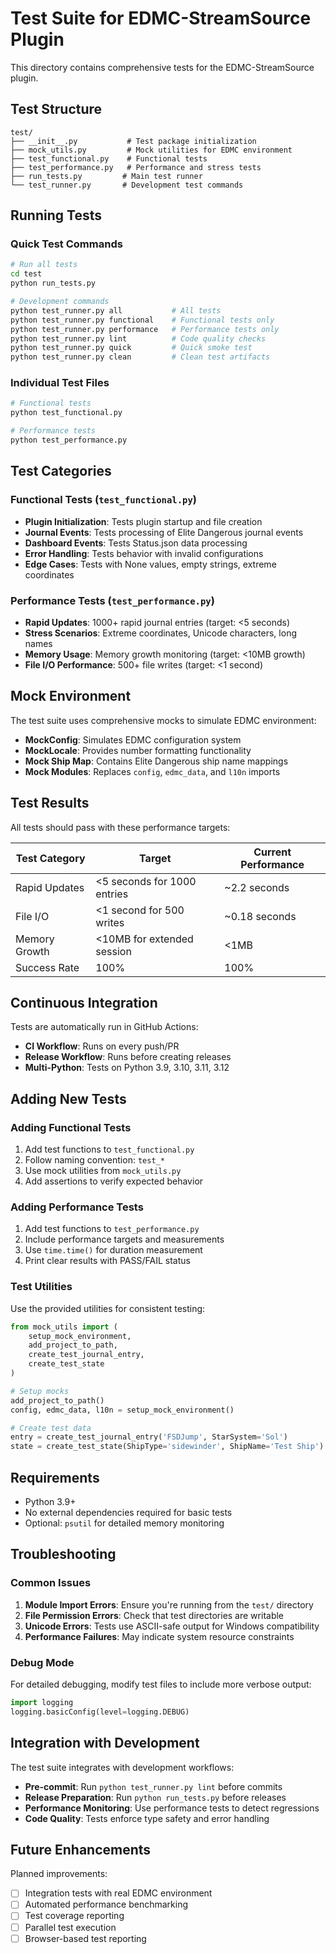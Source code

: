 # Test Suite for EDMC-StreamSource Plugin

This directory contains comprehensive tests for the EDMC-StreamSource plugin.

## Test Structure

```
test/
├── __init__.py           # Test package initialization
├── mock_utils.py         # Mock utilities for EDMC environment
├── test_functional.py    # Functional tests
├── test_performance.py   # Performance and stress tests
├── run_tests.py         # Main test runner
└── test_runner.py       # Development test commands
```

## Running Tests

### Quick Test Commands

```bash
# Run all tests
cd test
python run_tests.py

# Development commands
python test_runner.py all           # All tests
python test_runner.py functional    # Functional tests only
python test_runner.py performance   # Performance tests only
python test_runner.py lint          # Code quality checks
python test_runner.py quick         # Quick smoke test
python test_runner.py clean         # Clean test artifacts
```

### Individual Test Files

```bash
# Functional tests
python test_functional.py

# Performance tests
python test_performance.py
```

## Test Categories

### Functional Tests (`test_functional.py`)
- **Plugin Initialization**: Tests plugin startup and file creation
- **Journal Events**: Tests processing of Elite Dangerous journal events
- **Dashboard Events**: Tests Status.json data processing
- **Error Handling**: Tests behavior with invalid configurations
- **Edge Cases**: Tests with None values, empty strings, extreme coordinates

### Performance Tests (`test_performance.py`)
- **Rapid Updates**: 1000+ rapid journal entries (target: <5 seconds)
- **Stress Scenarios**: Extreme coordinates, Unicode characters, long names
- **Memory Usage**: Memory growth monitoring (target: <10MB growth)
- **File I/O Performance**: 500+ file writes (target: <1 second)

## Mock Environment

The test suite uses comprehensive mocks to simulate EDMC environment:

- **MockConfig**: Simulates EDMC configuration system
- **MockLocale**: Provides number formatting functionality  
- **Mock Ship Map**: Contains Elite Dangerous ship name mappings
- **Mock Modules**: Replaces `config`, `edmc_data`, and `l10n` imports

## Test Results

All tests should pass with these performance targets:

| Test Category | Target | Current Performance |
|---------------|--------|-------------------|
| Rapid Updates | <5 seconds for 1000 entries | ~2.2 seconds |
| File I/O | <1 second for 500 writes | ~0.18 seconds |
| Memory Growth | <10MB for extended session | <1MB |
| Success Rate | 100% | 100% |

## Continuous Integration

Tests are automatically run in GitHub Actions:

- **CI Workflow**: Runs on every push/PR
- **Release Workflow**: Runs before creating releases
- **Multi-Python**: Tests on Python 3.9, 3.10, 3.11, 3.12

## Adding New Tests

### Adding Functional Tests

1. Add test functions to `test_functional.py`
2. Follow naming convention: `test_*`
3. Use mock utilities from `mock_utils.py`
4. Add assertions to verify expected behavior

### Adding Performance Tests

1. Add test functions to `test_performance.py`
2. Include performance targets and measurements
3. Use `time.time()` for duration measurement
4. Print clear results with PASS/FAIL status

### Test Utilities

Use the provided utilities for consistent testing:

```python
from mock_utils import (
    setup_mock_environment,
    add_project_to_path,
    create_test_journal_entry,
    create_test_state
)

# Setup mocks
add_project_to_path()
config, edmc_data, l10n = setup_mock_environment()

# Create test data
entry = create_test_journal_entry('FSDJump', StarSystem='Sol')
state = create_test_state(ShipType='sidewinder', ShipName='Test Ship')
```

## Requirements

- Python 3.9+
- No external dependencies required for basic tests
- Optional: `psutil` for detailed memory monitoring

## Troubleshooting

### Common Issues

1. **Module Import Errors**: Ensure you're running from the `test/` directory
2. **File Permission Errors**: Check that test directories are writable
3. **Unicode Errors**: Tests use ASCII-safe output for Windows compatibility
4. **Performance Failures**: May indicate system resource constraints

### Debug Mode

For detailed debugging, modify test files to include more verbose output:

```python
import logging
logging.basicConfig(level=logging.DEBUG)
```

## Integration with Development

The test suite integrates with development workflows:

- **Pre-commit**: Run `python test_runner.py lint` before commits
- **Release Preparation**: Run `python run_tests.py` before releases  
- **Performance Monitoring**: Use performance tests to detect regressions
- **Code Quality**: Tests enforce type safety and error handling

## Future Enhancements

Planned improvements:

- [ ] Integration tests with real EDMC environment
- [ ] Automated performance benchmarking
- [ ] Test coverage reporting
- [ ] Parallel test execution
- [ ] Browser-based test reporting